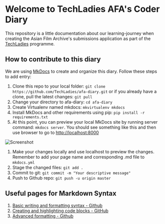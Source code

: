 # Welcome to TechLadies AFA's Coder Diary

This repository is a little documentation about our learning-journey when
creating the Asian Film Archive's submissions application as part of the
[TechLadies](http://techladies.co) programme.

## How to contribute to this diary

We are using [MkDocs](http://www.mkdocs.org) to create and organize this diary.
Follow these steps to add entry:

1. Clone this repo to your local folder:
`git clone https://github.com/TechLadies/afa-diary.git` or if
you already have a clone, pull the latest changes: `git pull`
1. Change your directory to afa-diary: `cd afa-diary`
1. Create Virtualenv named mkdocs: `mkvirtualenv mkdocs`
1. Install MkDocs and other requirements using pip:
`pip install -r requirements.txt`
1. At this point, you can preview your local MkDocs site by running
server command: `mkdocs server`.
You should see something like this and then use browser to go to
[http://localhost:8000](http://localhost:8000)

![Screenshot](http://i.imgur.com/UePJaxN.png)
1. Make your changes locally and use localhost to preview the changes.
Remember to add your page name and corresponding .md file to `mkdocs.yml`
1. Stage the changed files: `git add .`
1. Commit to git: `git commit -m "Your descriptive message"`
1. Push to Github repo: `git push -u origin master`

## Useful pages for Markdown Syntax
1. [Basic writing and formatting syntax - Github](https://help.github.com/articles/basic-writing-and-formatting-syntax/)
1. [Creating and highlighting code blocks - GitHub](https://help.github.com/articles/creating-and-highlighting-code-blocks/)
1. [Advanced formatting - Github](https://help.github.com/articles/working-with-advanced-formatting/)
